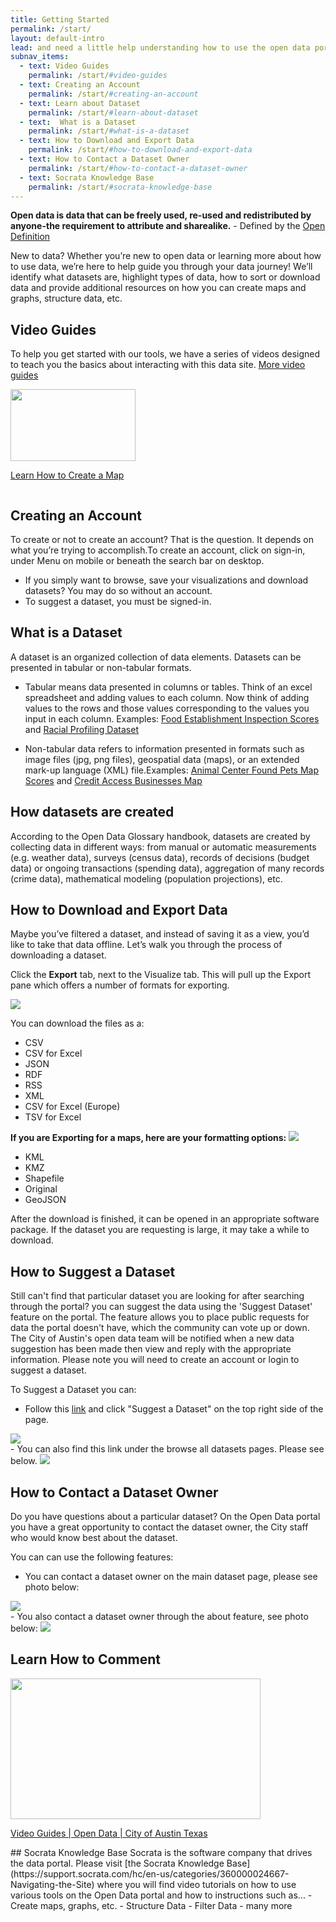 ```yaml
---
title: Getting Started
permalink: /start/
layout: default-intro
lead: and need a little help understanding how to use the open data portal?
subnav_items:
  - text: Video Guides
    permalink: /start/#video-guides
  - text: Creating an Account
    permalink: /start/#creating-an-account
  - text: Learn about Dataset
    permalink: /start/#learn-about-dataset
  - text:  What is a Dataset
    permalink: /start/#what-is-a-dataset
  - text: How to Download and Export Data
    permalink: /start/#how-to-download-and-export-data
  - text: How to Contact a Dataset Owner
    permalink: /start/#how-to-contact-a-dataset-owner
  - text: Socrata Knowledge Base
    permalink: /start/#socrata-knowledge-base
---
```


**Open data is data that can be freely used, re-used and redistributed by anyone-the requirement to attribute and sharealike.** - Defined by the [Open Definition](http://opendefinition.org/)

New to data? Whether you’re new to open data or learning more about how to use data, we’re here to help guide you through your data journey! We’ll identify what datasets are, highlight types of data, how to sort or download data and provide additional resources on how you can create maps and graphs, structure data, etc.

## Video Guides
To help you get started with our tools, we have a series of videos designed to teach you the basics about interacting with this data site. [More video guides](https://data.austintexas.gov/videos)

  <div class="column"><a href="https://data.austintexas.gov/videos?wvideo=474b3838fa#point-map"><img src="https://embedwistia-a.akamaihd.net/deliveries/c5d943c42dea95dc52bf1d58ee73764273ed20b1.jpg?image_play_button_size=2x&amp;image_crop_resized=960x540&amp;image_play_button=1&amp;image_play_button_color=274066e0" width="400" height="225" style="width: 200px; height: 115px;"></a><p><a href="https://data.austintexas.gov/videos?wvideo=474b3838fa#point-map">Learn How to Create a Map</a></p></div>

## Creating an Account
To create or not to create an account? That is the question. It depends on what you’re trying to accomplish.To create an account, click on sign-in, under Menu on mobile or beneath the search bar on desktop.
- If you simply want to browse, save your visualizations and download datasets? You may do so without an account.
- To suggest a dataset, you must be signed-in.


## What is a Dataset
A dataset is an organized collection of data elements.
Datasets can be presented in tabular or non-tabular formats.
- Tabular means data presented in columns or tables. Think of an excel spreadsheet and adding values to each column. Now think of adding values to the rows and those values corresponding to the values you input in each column. Examples: [Food Establishment Inspection Scores](https://data.austintexas.gov/Health-and-Community-Services/Food-Establishment-Inspection-Scores/ecmv-9xxi/data) and [Racial Profiling Dataset](https://data.austintexas.gov/Public-Safety/2016-Racial-Profiling-Dataset-Arrests/834s-nvqn/data)

- Non-tabular data refers to information presented in formats such as image files (jpg, png files), geospatial data (maps), or an extended mark-up language (XML) file.Examples: [Animal Center Found Pets Map Scores](https://data.austintexas.gov/Health-and-Community-Services/Austin-Animal-Center-Found-Pets-Map/hye6-gvq2) and [Credit Access Businesses Map](https://data.austintexas.gov/City-Government/Credit-Access-Businesses-Map/efz6-47ik)

## How datasets are created
According to the Open Data Glossary handbook, datasets are created by collecting data in different ways: from manual or automatic measurements (e.g. weather data), surveys (census data), records of decisions (budget data) or ongoing transactions (spending data), aggregation of many records (crime data), mathematical modeling (population projections), etc.

## How to Download and Export Data
Maybe you’ve filtered a dataset, and instead of saving it as a view, you’d like to take that data offline. Let’s walk you through the process of downloading a dataset.

Click the <b>Export</b> tab, next to the Visualize tab.
This will pull up the Export pane which offers a number of formats for exporting.

<img src="{{ site.baseurl }}/images/gettingstarted/options.png">

You can download the files as a:
 - CSV
 - CSV for Excel
 - JSON
 - RDF
 - RSS
 - XML
 - CSV for Excel (Europe)
 - TSV for Excel

<b>If you are Exporting for a maps, here are your formatting options:</b>
<img src="{{ site.baseurl }}/images/gettingstarted/map_exporting.png" class="export">
  - KML
  - KMZ
  - Shapefile
  - Original
  - GeoJSON

 After the download is finished, it can be opened in an appropriate software package. If the dataset you are requesting is large, it may take a while to download.


## How to Suggest a Dataset
Still can't find that particular dataset you are looking for after searching through the portal?
you can suggest the data using the 'Suggest Dataset' feature on the portal. The feature allows you to place public requests for data the portal doesn't have, which the community can vote up or down. The City of Austin's open data team will be notified when a new data suggestion has been made then view and reply with the appropriate information. Please note you will need to create an account or login to suggest a dataset.

To Suggest a Dataset you can:
- Follow this <a href="https://data.austintexas.gov/nominate">link</a> and click "Suggest a Dataset" on the top right side of the page.
<img src="{{ site.baseurl }}/images/gettingstarted/suggesting data.png" class="export">
<br>
- You can also find this link under the browse all datasets pages. Please see below.
<img src="{{ site.baseurl }}/images/gettingstarted/suggest.png" class="export">

## How to Contact a Dataset Owner
Do you have questions about a particular dataset? On the Open Data portal you have a great opportunity to contact the dataset owner, the City staff who would know best about the dataset.

You can can use the following features:
- You can contact a dataset owner on the main dataset page, please see photo below:
<img src="{{ site.baseurl }}/images/gettingstarted/contact.png" class="export">
<br>
- You also contact a dataset owner through the about feature, see photo below:
<img src="{{ site.baseurl }}/images/gettingstarted/about.png" class="export">

## Learn How to Comment
<p><a href="https://data.austintexas.gov/videos?wvideo=da5532febd#comment"><img src="https://embedwistia-a.akamaihd.net/deliveries/cdb9a5eea510ef25a21d7124c5ca417e574d0a65.jpg?image_play_button_size=2x&amp;image_crop_resized=960x540&amp;image_play_button=1&amp;image_play_button_color=274066e0" width="400" height="225" style="width: 400px; height: 225px;"></a></p><p><a href="https://data.austintexas.gov/videos?wvideo=da5532febd#comment">Video Guides | Open Data | City of Austin Texas</a></p>
## Socrata Knowledge Base
Socrata is the software company that drives the data portal.
Please visit [the Socrata Knowledge Base](https://support.socrata.com/hc/en-us/categories/360000024667-Navigating-the-Site) where you will find video tutorials on how to use various tools on the Open Data portal and how to instructions such as...
- Create maps, graphs, etc.
- Structure Data
- Filter Data
- many more


